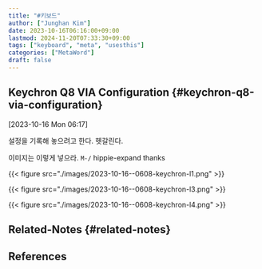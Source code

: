 ```yaml
---
title: "#키보드"
author: ["Junghan Kim"]
date: 2023-10-16T06:16:00+09:00
lastmod: 2024-11-20T07:33:30+09:00
tags: ["keyboard", "meta", "usesthis"]
categories: ["MetaWord"]
draft: false
---
```


## Keychron Q8 VIA Configuration {#keychron-q8-via-configuration}

<span class="timestamp-wrapper"><span class="timestamp">[2023-10-16 Mon 06:17]</span></span>

설정을 기록해 놓으려고 한다. 헷갈린다.

이미지는 이렇게 넣으라. `M-/` hippie-expand thanks

{{< figure src="./images/2023-10-16--0608-keychron-l1.png" >}}

{{< figure src="./images/2023-10-16--0608-keychron-l3.png" >}}

{{< figure src="./images/2023-10-16--0608-keychron-l4.png" >}}


## Related-Notes {#related-notes}

## References

<style>.csl-entry{text-indent: -1.5em; margin-left: 1.5em;}</style><div class="csl-bib-body">
</div>
